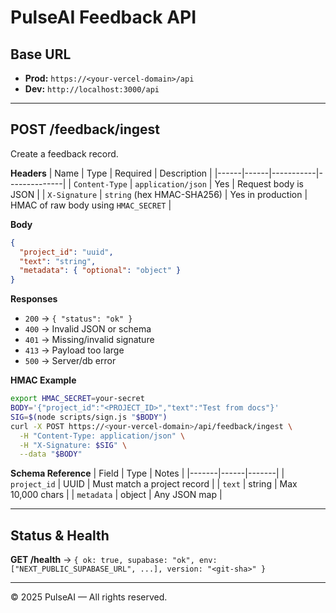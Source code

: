 # PulseAI Feedback API

## Base URL

- **Prod:** `https://<your-vercel-domain>/api`
- **Dev:** `http://localhost:3000/api`

---

## POST /feedback/ingest

Create a feedback record.

**Headers**
| Name | Type | Required | Description |
|------|------|-----------|--------------|
| `Content-Type` | `application/json` | Yes | Request body is JSON |
| `X-Signature` | `string` (hex HMAC-SHA256) | Yes in production | HMAC of raw body using `HMAC_SECRET` |

**Body**
```json
{
  "project_id": "uuid",
  "text": "string",
  "metadata": { "optional": "object" }
}
```

**Responses**

- `200` → `{ "status": "ok" }`
- `400` → Invalid JSON or schema
- `401` → Missing/invalid signature
- `413` → Payload too large
- `500` → Server/db error

**HMAC Example**
```bash
export HMAC_SECRET=your-secret
BODY='{"project_id":"<PROJECT_ID>","text":"Test from docs"}'
SIG=$(node scripts/sign.js "$BODY")
curl -X POST https://<your-vercel-domain>/api/feedback/ingest \
  -H "Content-Type: application/json" \
  -H "X-Signature: $SIG" \
  --data "$BODY"
```

**Schema Reference**
| Field | Type | Notes |
|-------|------|-------|
| `project_id` | UUID | Must match a project record |
| `text` | string | Max 10,000 chars |
| `metadata` | object | Any JSON map |

---

## Status & Health

**GET /health** → `{ ok: true, supabase: "ok", env: ["NEXT_PUBLIC_SUPABASE_URL", ...], version: "<git-sha>" }`

---

© 2025 PulseAI — All rights reserved.
